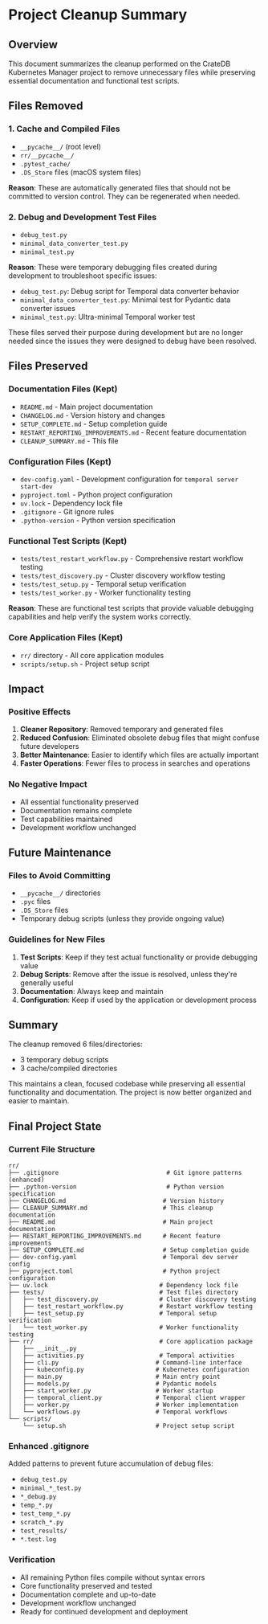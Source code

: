 # Project Cleanup Summary

## Overview

This document summarizes the cleanup performed on the CrateDB Kubernetes Manager project to remove unnecessary files while preserving essential documentation and functional test scripts.

## Files Removed

### 1. Cache and Compiled Files
- `__pycache__/` (root level)
- `rr/__pycache__/`
- `.pytest_cache/`
- `.DS_Store` files (macOS system files)

**Reason**: These are automatically generated files that should not be committed to version control. They can be regenerated when needed.

### 2. Debug and Development Test Files
- `debug_test.py`
- `minimal_data_converter_test.py` 
- `minimal_test.py`

**Reason**: These were temporary debugging files created during development to troubleshoot specific issues:
- `debug_test.py`: Debug script for Temporal data converter behavior
- `minimal_data_converter_test.py`: Minimal test for Pydantic data converter issues
- `minimal_test.py`: Ultra-minimal Temporal worker test

These files served their purpose during development but are no longer needed since the issues they were designed to debug have been resolved.

## Files Preserved

### Documentation Files (Kept)
- `README.md` - Main project documentation
- `CHANGELOG.md` - Version history and changes
- `SETUP_COMPLETE.md` - Setup completion guide
- `RESTART_REPORTING_IMPROVEMENTS.md` - Recent feature documentation
- `CLEANUP_SUMMARY.md` - This file

### Configuration Files (Kept)
- `dev-config.yaml` - Development configuration for `temporal server start-dev`
- `pyproject.toml` - Python project configuration
- `uv.lock` - Dependency lock file
- `.gitignore` - Git ignore rules
- `.python-version` - Python version specification

### Functional Test Scripts (Kept)
- `tests/test_restart_workflow.py` - Comprehensive restart workflow testing
- `tests/test_discovery.py` - Cluster discovery workflow testing
- `tests/test_setup.py` - Temporal setup verification
- `tests/test_worker.py` - Worker functionality testing

**Reason**: These are functional test scripts that provide valuable debugging capabilities and help verify the system works correctly.

### Core Application Files (Kept)
- `rr/` directory - All core application modules
- `scripts/setup.sh` - Project setup script

## Impact

### Positive Effects
1. **Cleaner Repository**: Removed temporary and generated files
2. **Reduced Confusion**: Eliminated obsolete debug files that might confuse future developers
3. **Better Maintenance**: Easier to identify which files are actually important
4. **Faster Operations**: Fewer files to process in searches and operations

### No Negative Impact
- All essential functionality preserved
- Documentation remains complete
- Test capabilities maintained
- Development workflow unchanged

## Future Maintenance

### Files to Avoid Committing
- `__pycache__/` directories
- `.pyc` files
- `.DS_Store` files
- Temporary debug scripts (unless they provide ongoing value)

### Guidelines for New Files
1. **Test Scripts**: Keep if they test actual functionality or provide debugging value
2. **Debug Scripts**: Remove after the issue is resolved, unless they're generally useful
3. **Documentation**: Always keep and maintain
4. **Configuration**: Keep if used by the application or development process

## Summary

The cleanup removed 6 files/directories:
- 3 temporary debug scripts
- 3 cache/compiled directories

This maintains a clean, focused codebase while preserving all essential functionality and documentation. The project is now better organized and easier to maintain.

## Final Project State

### Current File Structure
```
rr/
├── .gitignore                              # Git ignore patterns (enhanced)
├── .python-version                         # Python version specification
├── CHANGELOG.md                           # Version history
├── CLEANUP_SUMMARY.md                     # This cleanup documentation
├── README.md                              # Main project documentation
├── RESTART_REPORTING_IMPROVEMENTS.md      # Recent feature improvements
├── SETUP_COMPLETE.md                      # Setup completion guide
├── dev-config.yaml                        # Temporal dev server config
├── pyproject.toml                         # Python project configuration
├── uv.lock                               # Dependency lock file
├── tests/                                # Test files directory
│   ├── test_discovery.py                 # Cluster discovery testing
│   ├── test_restart_workflow.py          # Restart workflow testing
│   ├── test_setup.py                     # Temporal setup verification
│   └── test_worker.py                    # Worker functionality testing
├── rr/                                   # Core application package
│   ├── __init__.py
│   ├── activities.py                     # Temporal activities
│   ├── cli.py                           # Command-line interface
│   ├── kubeconfig.py                    # Kubernetes configuration
│   ├── main.py                          # Main entry point
│   ├── models.py                        # Pydantic models
│   ├── start_worker.py                  # Worker startup
│   ├── temporal_client.py               # Temporal client wrapper
│   ├── worker.py                        # Worker implementation
│   └── workflows.py                     # Temporal workflows
└── scripts/
    └── setup.sh                         # Project setup script
```

### Enhanced .gitignore
Added patterns to prevent future accumulation of debug files:
- `debug_test.py`
- `minimal_*_test.py`
- `*_debug.py`
- `temp_*.py`
- `test_temp_*.py`
- `scratch_*.py`
- `test_results/`
- `*.test.log`

### Verification
- All remaining Python files compile without syntax errors
- Core functionality preserved and tested
- Documentation complete and up-to-date
- Development workflow unchanged
- Ready for continued development and deployment